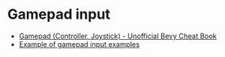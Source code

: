 # Gamepad input

* [Gamepad (Controller, Joystick) - Unofficial Bevy Cheat Book](https://bevy-cheatbook.github.io/input/gamepad.html)
* [Example of gamepad input examples](https://github.com/bevyengine/bevy/blob/main/examples/input/gamepad_input.rs)
